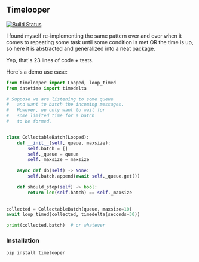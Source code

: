 ## Timelooper

[![Build Status](https://app.travis-ci.com/monomonedula/timelooper.svg?branch=master)](https://app.travis-ci.com/monomonedula/timelooper)

I found myself re-implementing the same 
pattern over and over 
when it comes to repeating some task until 
some condition is met OR 
the time is up, so here it is abstracted and generalized into
a neat package. 

Yep, that's 23 lines of code + tests.


Here's a demo use case:
```python
from timelooper import Looped, loop_timed
from datetime import timedelta

# Suppose we are listening to some queue
#   and want to batch the incoming messages.
#   However, we only want to wait for
#   some limited time for a batch 
#   to be formed.


class CollectableBatch(Looped):
    def __init__(self, queue, maxsize):
        self.batch = []
        self._queue = queue
        self._maxsize = maxsize
    
    async def do(self) -> None:
        self.batch.append(await self._queue.get())

    def should_stop(self) -> bool:
        return len(self.batch) == self._maxsize

    
collected = CollectableBatch(queue, maxsize=10)
await loop_timed(collected, timedelta(seconds=30))  

print(collected.batch)  # or whatever

```


### Installation
```shell
pip install timelooper
```